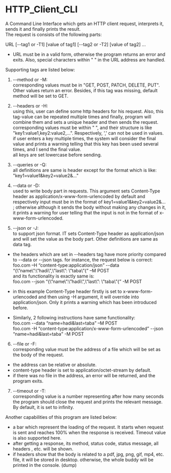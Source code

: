 # HTTP_Client_CLI
A Command Line Interface which gets an HTTP client request, interprets it, sends it and finally prints the result.<br>
The request is consists of the following parts:

URL [--tag1 or -T1] [value of tag1] [--tag2 or -T2] [value of tag2] ...

* URL must be in a valid form, otherwise the program returns an error and exits. Also, special characters within " " in the URL address are handled.

Supporting tags are listed below:
1. --method or -M: <br>
corresponding values must be in "GET, POST, PATCH, DELETE, PUT". Other values return an error. Besides, if this tag was missing, default method will be set to GET.

2. --headers or -H: <br>
using this, user can define some http headers for his request. Also, this tag-value can be repeated multiple times and finally, program will combine them and sets a unique header and then sends the request.
corresponding values must be within " ", and their structure is like "key1:value1,key2:value2,...". Respectively, ',' can not be used in values.<br>
if user enters a key multiple times, the system will consider the final value and prints a warning telling that this key has been used several times, and I send the final value.<br>
all keys are set lowercase before sending.

3. --queries or -Q: <br>
all definitions are same is header except for the format which is like: "key1=value1&key2=value2&..."

4. --data or -D: <br>
used to write body part in requests. This argument sets Content-Type header as application/x-www-form-urlencoded by default and respectively input must be in the format of key1=value1&key2=value2&... ; otherwise although it sends the body without making any changes in it, it prints a warning for user telling that the input is not in the format of x-www-form-urlencoded.

5. --json or -J: <br>
to support json format. IT sets Content-Type header as application/json and will set the value as the body part. Other definitions are same as data tag.

* the headers which are set in --headers tag have more priority compared to --data or --json tags. for instance, the request below is correct: <br>
‫‪foo.com‬‬ ‫‪–H‬‬ ‫”‪“content-type:application/json‬‬ ‫‪--data‬‬ ‫‪“{\”name\”:\”hadi\”,\”last\”:‬‬ ‫”}”\‪\”taba‬‬ ‫‪–M‬‬ ‫‪POST‬‬ <br>
and its functionality is exactly same is: <br>
‫‪foo.com‬‬ ‫‪--json‬‬ ‫‪“{\”name\”:\”hadi\”,\”last\”:‬‬ ‫”}”\‪\”taba‬‬ ‫‪-M‬‬ ‫‪POST‬‬

* in this example Content-Type header firstly is set to x-www-form-urlencoded and then using -H argument, it will override into application/json. Only it prints a warning which has been introduced before.
* Similarly, 2 following instructions have same functionality: <br>
‫‪foo.com‬‬ ‫‪--data‬‬ ‫”‪“name=hadi&last=taba‬‬ ‫‪–M‬‬ ‫‪POST‬‬ <br>
‫‪foo.com‬‬ ‫‪-H‬‬ ‫”‪“content-type:application/x-www-form-urlencoded‬‬ ‫‪--json‬‬ ‫”‪“name=hadi&last=taba‬‬ ‫‪-M‬‬ ‫‪POST‬‬

6. --file or -F: <br>
corresponding value must be the address of a file which will be set as the body of the request.<br>
* the address can be relative or absolute.
* content-type header is set to application/octet-stream by default.
* if there was no file in the address, an error will be returned, and the program exits.

7. --timeout or -T: <br>
corresponding value is a number representing after how many seconds the program should close the request and prints the relevant message.<br>
By default, it is set to infinity.


Another capabilities of this program are listed below:
* a bar which represent the loading of the request. It starts when request is sent and reaches 100% when the response is received. Timeout value is also supported here.
* after getting a response, its method, status code, status message, all headers , etc. will be shown.
* if headers show that the body is related to a pdf, jpg, png, gif, mp4, etc. file, it will be stored in desktop. otherwise, the whole buddy will be printed in the console. (dump)
